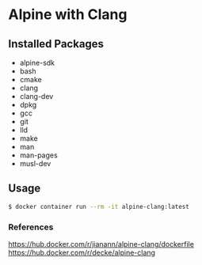 # Alpine with Clang

## Installed Packages


* alpine-sdk
* bash
* cmake
* clang
* clang-dev
* dpkg
* gcc
* git
* lld
* make
* man
* man-pages
* musl-dev

## Usage

```sh
$ docker container run --rm -it alpine-clang:latest
```

### References

https://hub.docker.com/r/jianann/alpine-clang/dockerfile
https://hub.docker.com/r/decke/alpine-clang
